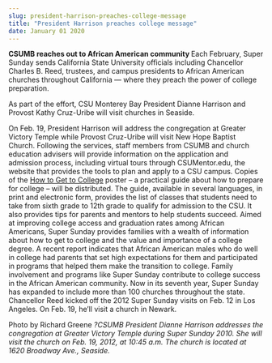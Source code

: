 ```yaml
---
slug: president-harrison-preaches-college-message
title: "President Harrison preaches college message"
date: January 01 2020
---
```


<p><strong>CSUMB reaches out to African American community </strong> Each February, Super Sunday sends California State University officials including Chancellor Charles B. Reed, trustees, and campus presidents to African American churches throughout California — where they preach the power of college preparation.
</p><p>As part of the effort, CSU Monterey Bay President Dianne Harrison and Provost Kathy Cruz-Uribe will visit churches in Seaside.
</p><p>On Feb. 19, President Harrison will address the congregation at Greater Victory Temple while Provost Cruz-Uribe will visit New Hope Baptist Church. Following the services, staff members from CSUMB and church education advisers will provide information on the application and admission process, including virtual tours through CSUMentor.edu, the website that provides the tools to plan and apply to a CSU campus. Copies of the <a href="http://www.calstate.edu/college/">How to Get to College</a> poster – a practical guide about how to prepare for college – will be distributed. The guide, available in several languages, in print and electronic form, provides the list of classes that students need to take from sixth grade to 12th grade to qualify for admission to the CSU. It also provides tips for parents and mentors to help students succeed. Aimed at improving college access and graduation rates among African Americans, Super Sunday provides families with a wealth of information about how to get to college and the value and importance of a college degree. A recent report indicates that African American males who do well in college had parents that set high expectations for them and participated in programs that helped them make the transition to college. Family involvement and programs like Super Sunday contribute to college success in the African American community. Now in its seventh year, Super Sunday has expanded to include more than 100 churches throughout the state. Chancellor Reed kicked off the 2012 Super Sunday visits on Feb. 12 in Los Angeles. On Feb. 19, he’ll visit a church in Newark.
</p><p>Photo by Richard Greene <em>?CSUMB President Dianne Harrison addresses the congregation at Greater Victory Temple during Super Sunday 2010. She will visit the church on Feb. 19, 2012, at 10:45 a.m. The church is located at 1620 Broadway Ave., Seaside. </em>
</p>
